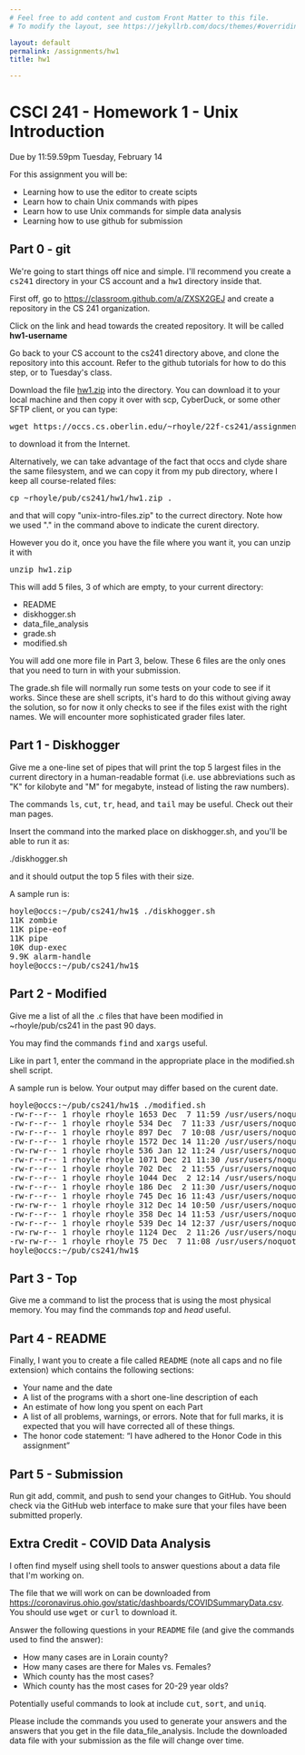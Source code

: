 ```yaml
---
# Feel free to add content and custom Front Matter to this file.
# To modify the layout, see https://jekyllrb.com/docs/themes/#overriding-theme-defaults

layout: default
permalink: /assignments/hw1
title: hw1

---
```


# CSCI 241 - Homework 1 - Unix Introduction
Due by 11:59.59pm Tuesday, February 14



For this assignment you will be:

* Learning how to use the editor to create scipts
* Learn how to chain Unix commands with pipes
* Learn how to use Unix commands for simple data analysis
* Learning how to use github for submission

## Part 0 - git

We're going to start things off nice and simple.  I'll recommend you create a
<tt>cs241</tt> directory in your CS account and a <tt>hw1</tt> directory inside
that.



First off, go to <a href="https://classroom.github.com/a/ZXSX2GEJ">https://classroom.github.com/a/ZXSX2GEJ</a> and create a repository in the CS 241 organization.


Click on the link and head towards the created repository.  It will be called <b>hw1-username</b>



  Go back to your CS account to the cs241 directory above, and clone the repository into this account.  Refer to the github tutorials for how to do this step, or to Tuesday's class. 



Download the file <a href="starters/hw1.zip">hw1.zip</a> into the directory.  You can download it to your local machine and then copy it over with scp, CyberDuck, or some other SFTP client, or you can type:

<pre>
wget https://occs.cs.oberlin.edu/~rhoyle/22f-cs241/assignments/starters/hw1.zip
</pre>

to download it from the Internet.

Alternatively, we can take advantage of the fact that occs and clyde share the same filesystem, and we can copy it from my pub directory, where I keep all course-related files:

<pre>
cp ~rhoyle/pub/cs241/hw1/hw1.zip .
</pre>

and that will copy "unix-intro-files.zip" to the currect directory.  Note how we used "." in the command above to indicate the curent directory.

However you do it, once you have the file where you want it, you can unzip it with

<pre>
unzip hw1.zip
</pre>

This will add 5 files, 3 of which are empty, to your current directory:

* README
* diskhogger.sh
* data_file_analysis
* grade.sh
* modified.sh

You will add one more file in Part 3, below.  These 6 files are the only ones that you need to turn in with your submission.

The grade.sh file will normally run some tests on your code to see if it works.  Since these are shell scripts, it's hard to do this without giving away the solution, so for now it only checks to see if the files exist with the right names.  We will encounter more sophisticated grader files later.

## Part 1 - Diskhogger

Give me a one-line set of pipes that will print the top 5 largest files in the current directory in a human-readable format (i.e. use abbreviations such as "K" for kilobyte and "M" for megabyte, instead of listing the raw numbers).

The commands <tt>ls</tt>, <tt>cut</tt>, <tt>tr</tt>, <tt>head</tt>, and <tt>tail</tt> may be useful.  Check out their man pages.

Insert the command into the marked place on diskhogger.sh, and you'll be able to run it as:

./diskhogger.sh

and it should output the top 5 files with their size.

A sample run is:
<pre>
hoyle@occs:~/pub/cs241/hw1$ ./diskhogger.sh
11K zombie
11K pipe-eof
11K pipe
10K dup-exec
9.9K alarm-handle
hoyle@occs:~/pub/cs241/hw1$
</pre>

<h2>Part 2 - Modified</h2>

Give me a list of all the .c files that have been modified in ~rhoyle/pub/cs241 in the past 90 days.

You may find the commands <tt>find</tt> and <tt>xargs</tt> useful.

Like in part 1, enter the command in the appropriate place in the modified.sh shell script.

A sample run is below.  Your output may differ based on the curent date.

<pre>
hoyle@occs:~/pub/cs241/hw1$ ./modified.sh 
-rw-r--r-- 1 rhoyle rhoyle 1653 Dec  7 11:59 /usr/users/noquota/faculty/rhoyle/pub/cs241/structs/struct_pointer.c
-rw-r--r-- 1 rhoyle rhoyle 534 Dec  7 11:33 /usr/users/noquota/faculty/rhoyle/pub/cs241/structs/struct_size.c
-rw-r--r-- 1 rhoyle rhoyle 897 Dec  7 10:08 /usr/users/noquota/faculty/rhoyle/pub/cs241/structs/union_demo.c
-rw-r--r-- 1 rhoyle rhoyle 1572 Dec 14 11:20 /usr/users/noquota/faculty/rhoyle/pub/cs241/structs/linked_list.c
-rw-rw-r-- 1 rhoyle rhoyle 536 Jan 12 11:24 /usr/users/noquota/faculty/rhoyle/pub/cs241/bytes/printbit.c
-rw-r--r-- 1 rhoyle rhoyle 1071 Dec 21 11:30 /usr/users/noquota/faculty/rhoyle/pub/cs241/week10/varargs.c
-rw-r--r-- 1 rhoyle rhoyle 702 Dec  2 11:55 /usr/users/noquota/faculty/rhoyle/pub/cs241/mdarrays/square_array.c
-rw-r--r-- 1 rhoyle rhoyle 1044 Dec  2 12:14 /usr/users/noquota/faculty/rhoyle/pub/cs241/sort/sort.c
-rw-r--r-- 1 rhoyle rhoyle 186 Dec  2 11:30 /usr/users/noquota/faculty/rhoyle/pub/cs241/c-intro/hello.c
-rw-r--r-- 1 rhoyle rhoyle 745 Dec 16 11:43 /usr/users/noquota/faculty/rhoyle/pub/cs241/io/scanf.c
-rw-rw-r-- 1 rhoyle rhoyle 312 Dec 14 10:50 /usr/users/noquota/faculty/rhoyle/pub/cs241/io/bigfile2.c
-rw-r--r-- 1 rhoyle rhoyle 358 Dec 14 11:53 /usr/users/noquota/faculty/rhoyle/pub/cs241/io/fopen.c
-rw-r--r-- 1 rhoyle rhoyle 539 Dec 14 12:37 /usr/users/noquota/faculty/rhoyle/pub/cs241/io/bigfile.c
-rw-rw-r-- 1 rhoyle rhoyle 1124 Dec  2 11:26 /usr/users/noquota/faculty/rhoyle/pub/cs241/strings/strdup.c
-rw-rw-r-- 1 rhoyle rhoyle 75 Dec  7 11:08 /usr/users/noquota/faculty/rhoyle/pub/cs241/gdb/crash.c
hoyle@occs:~/pub/cs241/hw1$ 
</pre>

## Part 3 - Top

Give me a command to list the process that is using the most physical memory.  You may find the commands *top* and *head* useful.
 

## Part 4 - README

Finally, I want you to create a file called <tt>README</tt> (note all caps
and no file extension) which contains the following sections:

* Your name and the date
* A list of the programs with a short one-line description of each
* An estimate of how long you spent on each Part
* A list of all problems, warnings, or errors.  Note that for full marks, it is expected that you will have corrected all of these things.
* The honor code statement:
<q class="honor">I have adhered to the Honor Code in this assignment</q>
		

## Part 5 - Submission

Run git add, commit, and push to send your changes to GitHub.  You should check via the GitHub web interface to make sure that your files have been submitted properly.

  
## Extra Credit - COVID Data Analysis

I often find myself using shell tools to answer questions about a data file
that I'm working on.

The file that we will work on can be downloaded from <a href="https://coronavirus.ohio.gov/static/dashboards/COVIDSummaryData.csv">https://coronavirus.ohio.gov/static/dashboards/COVIDSummaryData.csv</a>.  You should use <tt>wget</tt> or <tt>curl</tt> to download it.




Answer the following questions in your <tt>README</tt> file (and give the
commands used to find the answer):

* How many cases are in Lorain county?
* How many cases are there for Males vs. Females?
* Which county has the most cases?
* Which county has the most cases for 20-29 year olds?

Potentially useful commands to look at include <tt>cut</tt>, <tt>sort</tt>,
and <tt>uniq</tt>.

Please include the commands you used to generate your answers and the answers that you get in the file data_file_analysis.  Include the downloaded data file with your submission as the file will change over time.
